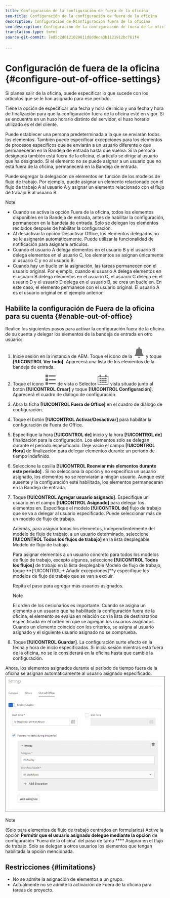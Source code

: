 ```yaml
---
title: Configuración de la configuración de fuera de la oficina
seo-title: Configuración de la configuración de fuera de la oficina
description: Configuración de RConfiguración fuera de la oficina
seo-description: Configuración de la configuración de fuera de la oficina
translation-type: tm+mt
source-git-commit: 7ed5c2d0121029811d8ddeca3b1121912bc761f4

---
```




# Configuración de fuera de la oficina {#configure-out-of-office-settings}

Si planea salir de la oficina, puede especificar lo que sucede con los artículos que se le han asignado para ese período.

Tiene la opción de especificar una fecha y hora de inicio y una fecha y hora de finalización para que la configuración fuera de la oficina esté en vigor. Si se encuentra en un huso horario distinto del servidor, el huso horario utilizado es el del cliente.

Puede establecer una persona predeterminada a la que se enviarán todos los elementos. También puede especificar excepciones para los elementos de procesos específicos que se enviarán a un usuario diferente o que permanecerán en la Bandeja de entrada hasta que vuelva. Si la persona designada también está fuera de la oficina, el artículo se dirige al usuario que ha designado. Si el elemento no se puede asignar a un usuario que no está fuera de la oficina, permanecerá en la Bandeja de entrada.

Puede segregar la delegación de elementos en función de los modelos de flujo de trabajo. Por ejemplo, puede asignar un elemento relacionado con el flujo de trabajo A al usuario A y asignar un elemento relacionado con el flujo de trabajo B al usuario B.


>[!NOTE]
>
> * Cuando se activa la opción Fuera de la oficina, todos los elementos disponibles en la Bandeja de entrada, antes de habilitar la configuración, permanecen en la bandeja de entrada. Solo se delegan los elementos recibidos después de habilitar la configuración.
> * Al desactivar la opción Desactivar Office, los elementos delegados no se le asignarán automáticamente. Puede utilizar la funcionalidad de notificación para asignarle artículos.
> * Cuando el usuario A delega elementos en el usuario B y el usuario B delega elementos en el usuario C, los elementos se asignan únicamente al usuario C y no al usuario B.
> * Cuando hay un bucle en la asignación, las tareas permanecen con el usuario original. Por ejemplo, cuando el usuario A delega elementos en el usuario B delega elementos en el usuario C, el usuario C delega en el usuario D y el usuario D delega en el usuario B, se crea un bucle en. En este caso, el elemento permanece con el usuario original. El usuario A es el usuario original en el ejemplo anterior.


## Habilite la configuración de Fuera de la oficina para su cuenta {#enable-out-of-office}

Realice los siguientes pasos para activar la configuración fuera de la oficina de su cuenta y delegar los elementos de la bandeja de entrada en otro usuario:

1. Inicie sesión en la instancia de AEM. Toque el icono de la ![Bandeja de entrada](assets/bell.svg) y toque **[!UICONTROL Ver todo]**. Aparecerá una lista de los elementos de la bandeja de entrada.
1. Toque el icono ![Selector](assets/viewlist.svg) de vista o Selector ![de](assets/calendar.svg) vista situado junto al botón **[!UICONTROL Crear]** y toque **[!UICONTROL Configuración]**. Aparecerá el cuadro de diálogo de configuración.
1. Abra la ficha **[!UICONTROL Fuera de Office]** en el cuadro de diálogo de configuración.
1. Toque el botón **[!UICONTROL Activar/Desactivar]** para habilitar la configuración de Fuera de Office.
1. Especifique la hora **[!UICONTROL de]** inicio y la hora **[!UICONTROL de]** finalización para la configuración. Los elementos solo se delegan durante el período especificado. Deje vacío el campo **[!UICONTROL Hora]** de finalización para delegar elementos durante un período de tiempo indefinido.
1. Seleccione la casilla **[!UICONTROL Reenviar mis elementos durante este período]** . Si no selecciona la opción y no especifica un usuario asignado, los elementos no se reenviarán a ningún usuario. Aunque esté ausente y la configuración esté habilitada, los elementos permanecerán en la Bandeja de entrada.
1. Toque **[!UICONTROL Agregar usuario asignado]**. Especifique un usuario en el campo **[!UICONTROL Asignado]** para delegar los elementos en. Especifique el modelo **[!UICONTROL de]** flujo de trabajo que se va a delegar al usuario especificado. Puede seleccionar más de un modelo de flujo de trabajo.

   Además, para asignar todos los elementos, independientemente del modelo de flujo de trabajo, a un usuario determinado, seleccione **[!UICONTROL Todos los flujos de trabajo]** en la lista desplegable Modelo de flujo de trabajo. <br>

   Para asignar elementos a un usuario concreto para todos los modelos de flujo de trabajo, excepto algunos, seleccione **[!UICONTROL Todos los flujos]** de trabajo en la lista desplegable Modelo de flujo de trabajo, toque **[!UICONTROL + Añadir excepciones]**y especifique los modelos de flujo de trabajo que se van a excluir.
   <br>

   Repita el paso para agregar más usuarios asignados. <br>

   >[!NOTE]
   >El orden de los cesionarios es importante. Cuando se asigna un elemento a un usuario que ha habilitado la configuración fuera de la oficina, el elemento se evalúa en relación con la lista de destinatarios especificada en el orden en que se agregan los usuarios asignados. Cuando un elemento coincide con los criterios, se asigna al usuario asignado y el siguiente usuario asignado no se comprueba.

1. Toque **[!UICONTROL Guardar]**. La configuración surte efecto en la fecha y hora de inicio especificadas. Si inicia sesión mientras está fuera de la oficina, no se le considerará en la oficina hasta que cambie la configuración.

Ahora, los elementos asignados durante el período de tiempo fuera de la oficina se asignan automáticamente al usuario asignado especificado.\
![Fuera de la oficina](assets/out-of-office.png)

>[!NOTE]
>(Solo para elementos de flujo de trabajo centrados en formularios) Active la opción **Permitir que el usuario asignado delegue mediante la opción** de configuración &#39;Fuera de la oficina&#39; del paso de tarea **** Asignar en el flujo de trabajo. Solo se delegan a otros usuarios los elementos que tengan habilitada la opción mencionada.

## Restricciones {#limitations}

* No se admite la asignación de elementos a un grupo.
* Actualmente no se admite la activación de Fuera de la oficina para tareas de proyecto.
